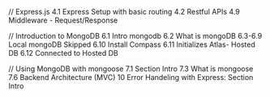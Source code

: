 // Express.js
4.1 Express Setup with basic routing
4.2 Restful APIs
4.9 Middleware - Request/Response

// Introduction to MongoDB
6.1 Intro mongodb
6.2 What is mongoDB
6.3-6.9 Local mongoDB Skipped
6.10 Install Compass
6.11 Initializes Atlas- Hosted DB
6.12 Connected to Hosted DB

// Using MongoDB with mongoose
7.1 Section Intro
7.3 What is mongoose
7.6 Backend Architecture (MVC)
10 Error Handeling with Express: Section Intro
